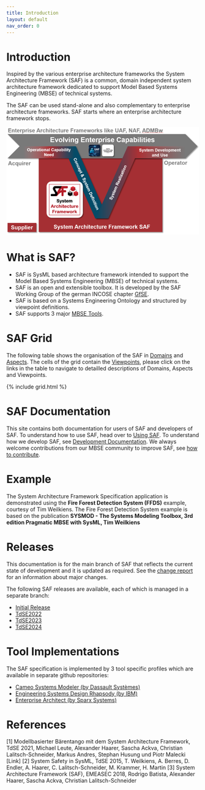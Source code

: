 ```yaml
---
title: Introduction
layout: default
nav_order: 0
---
```

# Introduction
Inspired by the various enterprise architecture frameworks the System Architecture Framework (SAF) is a common, domain independent system architecture framework dedicated to support Model Based Systems Engineering (MBSE) of technical systems. 

The SAF can be used stand-alone and also complementary to enterprise architecture frameworks. SAF starts where an enterprise architecture framework stops.

![Bild](./assets/images/EAandSAF.png)

# What is SAF? 
* SAF is SysML based architecture framework intended to support the Model Based Systems Engineering (MBSE) of technical systems.
* SAF is an open and extensible toolbox. It is developed by the SAF Working Group of the german INCOSE chapter [GfSE](https://gfse.org).
* SAF is based on a Systems Engineering Ontology and structured by viewpoint definitions.
* SAF supports 3 major [MBSE Tools](#tool-implementations). 

# SAF Grid
The following table shows the organisation of the SAF in [Domains](./userdoc/faq.md#domains) and [Aspects](./userdoc/faq.md#aspects). The cells of the grid contain the [Viewpoints](./userdoc/faq.md#viewpoints), please click on the links in the table to navigate to detailled descriptions of Domains, Aspects and Viewpoints.

{% include grid.html %}

# SAF Documentation

This site contains both documentation for users of SAF and developers of SAF. To understand how to use SAF, head over to [Using SAF](./userdoc/using.md). To understand how we develop SAF, see [Development Documentation](./devdoc/devdoc.md). We always welcome contributions from our MBSE community to improve SAF, see [how to contribute](./userdoc/contributing.md).

# Example
The System Architecture Framework Specification application is demonstrated using the **Fire Forest Detection System (FFDS)** example, courtesy of Tim Weilkiens. The Fire Forest Detection System example is based on the publication **SYSMOD - The Systems Modeling Toolbox, 3rd edition Pragmatic MBSE with SysML, Tim Weilkiens**

# Releases
This documentation is for the main branch of SAF that reflects the current state of development and it is updated as required. See the [change report](CHANGES.md) for an information about major changes.

The following SAF releases are available, each of which is managed in a separate branch:
* [Initial Release](https://github.com/GfSE/SAF-Specification/tree/Initial-Release/README.md)
* [TdSE2022](https://github.com/GfSE/SAF-Specification/tree/TdSE2022/README.md)
* [TdSE2023](https://github.com/GfSE/SAF-Specification/tree/TdSE2023/README.md)
* [TdSE2024](https://saf.gfse.org/version/TdSE2024)

# Tool Implementations
The SAF specification is implemented by 3 tool specific profiles which are available in separate github repositories:

* [Cameo Systems Modeler (by Dassault Systèmes)](https://github.com/GfSE/SAF-Cameo-Profile)
* [Engineering Systems Design Rhapsody (by IBM)](https://github.com/GfSE/SAF-Rhapsody-Profile)
* [Enterprise Architect (by Sparx Systems)](https://github.com/GfSE/SAF-EA-Profile)

# References
[1] Modellbasierter Bärentango mit dem System Architecture Framework, TdSE 2021, Michael Leute, Alexander Haarer, Sascha Ackva, Christian Lalitsch-Schneider, Markus Andres, Stephan Husung und Piotr Malecki [Link]
[2] System Safety in SysML, TdSE 2015, T. Weilkiens, A. Berres, D. Endler, A. Haarer, C. Lalitsch-Schneider, M. Krammer, H. Martin
[3] System Architecture Framework (SAF), EMEASEC 2018, Rodrigo Batista, Alexander Haarer, Sascha Ackva, Christian Lalitsch-Schneider
